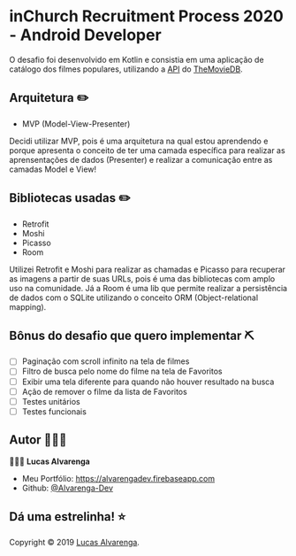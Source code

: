 # inChurch Recruitment Process 2020 - Android Developer

O desafio foi desenvolvido em Kotlin e consistia em uma aplicação de catálogo dos filmes populares, utilizando a [API](https://developers.themoviedb.org/3/getting-started/introduction) do [TheMovieDB](https://www.themoviedb.org/).

## Arquitetura ✏️

- MVP (Model-View-Presenter)

Decidi utilizar MVP, pois é uma arquitetura na qual estou aprendendo e porque apresenta o conceito de ter uma camada específica para realizar as aprensentações de dados (Presenter) e realizar a comunicação entre as camadas Model e View!

## Bibliotecas usadas ✏️

- Retrofit
- Moshi
- Picasso
- Room

Utilizei Retrofit e Moshi para realizar as chamadas e Picasso para recuperar as imagens a partir de suas URLs, pois é uma das bibliotecas com amplo uso na comunidade. Já a Room é uma lib que permite realizar a persistência de dados com o SQLite utilizando o conceito ORM (Object-relational mapping). 

## Bônus do desafio que quero implementar ⛏

- [ ] Paginação com scroll infinito na tela de filmes
- [ ] Filtro de busca pelo nome do filme na tela de Favoritos
- [ ] Exibir uma tela diferente para quando não houver resultado na busca
- [ ] Ação de remover o filme da lista de Favoritos
- [ ] Testes unitários
- [ ] Testes funcionais

## Autor 🙋🏻‍♂️

💁🏻‍♂️ **Lucas Alvarenga**

* Meu Portfólio: https://alvarengadev.firebaseapp.com
* Github: [@Alvarenga-Dev](https://github.com/Alvarenga-Dev)

## Dá uma estrelinha! ⭐️

Copyright © 2019 [Lucas Alvarenga](https://github.com/Alvarenga-Dev). <br/>
